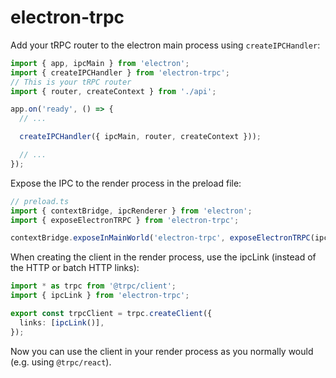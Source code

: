 # electron-trpc

Add your tRPC router to the electron main process using `createIPCHandler`:

```ts
import { app, ipcMain } from 'electron';
import { createIPCHandler } from 'electron-trpc';
// This is your tRPC router
import { router, createContext } from './api';

app.on('ready', () => {
  // ...

  createIPCHandler({ ipcMain, router, createContext }));

  // ...
});
```

Expose the IPC to the render process in the preload file:

```ts
// preload.ts
import { contextBridge, ipcRenderer } from 'electron';
import { exposeElectronTRPC } from 'electron-trpc';

contextBridge.exposeInMainWorld('electron-trpc', exposeElectronTRPC(ipcRenderer));
```

When creating the client in the render process, use the ipcLink (instead of the HTTP or batch HTTP links):

```ts
import * as trpc from '@trpc/client';
import { ipcLink } from 'electron-trpc';

export const trpcClient = trpc.createClient({
  links: [ipcLink()],
});
```

Now you can use the client in your render process as you normally would (e.g. using `@trpc/react`).
